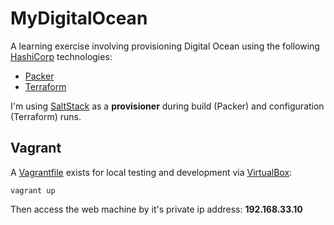# **MyDigitalOcean**

A learning exercise involving provisioning Digital Ocean using the following [HashiCorp](https://www.hashicorp.com/) technologies:

  * [Packer](https://www.packer.io/docs/builders/digitalocean.html)
  * [Terraform](https://www.terraform.io/docs/providers/do/index.html)

I'm using [SaltStack](https://www.saltstack.com/) as a **provisioner** during build (Packer) and configuration (Terraform) runs.

## Vagrant

A [Vagrantfile](https://www.vagrantup.com/) exists for local testing and development via [VirtualBox](https://www.virtualbox.org/):

```
vagrant up
```

Then access the web machine by it's private ip address: **192.168.33.10**
